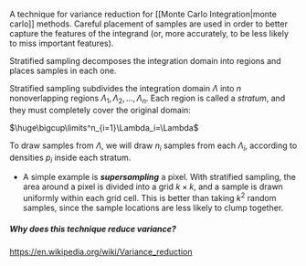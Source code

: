 A technique for variance reduction for [[Monte Carlo Integration|monte carlo]] methods. 
Careful placement of samples are used in order to better capture the features of the integrand (or, more accurately, to be less likely to miss important features).

Stratified sampling decomposes the integration domain into regions and places samples in each one.

Stratified sampling subdivides the integration domain $\Lambda$ into $n$ nonoverlapping regions $\Lambda_1, \Lambda_2, ..., \Lambda_n$. Each region is called a _stratum_, and they must completely cover the original domain:

$\huge\bigcup\limits^n_{i=1}\Lambda_i=\Lambda$

To draw samples from $\Lambda$, we will draw $n_i$ samples from each $\Lambda_i$, according to densities $p_i$ inside each stratum. 
- A simple example is **_supersampling_** a pixel. With stratified sampling, the area around a pixel is divided into a grid $k \times k$, and a sample is drawn uniformly within each grid cell. This is better than taking $k^2$ random samples, since the sample locations are less likely to clump together.

##### Why does this technique reduce variance?
https://en.wikipedia.org/wiki/Variance_reduction

